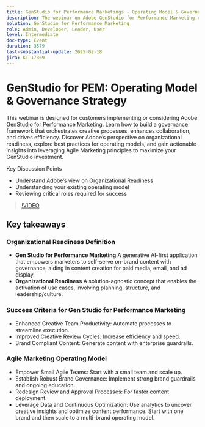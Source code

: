 ```yaml
---
title: GenStudio for Performance Marketings - Operating Model & Governance Strategy
description: The webinar on Adobe GenStudio for Performance Marketing covers building a governance framework to enhance creative processes, collaboration, and efficiency, while providing insights into organizational readiness, best practices for operating models, and Agile Marketing principles to maximize investment.
solution: GenStudio for Performance Marketing
role: Admin, Developer, Leader, User
level: Intermediate
doc-type: Event
duration: 3579
last-substantial-update: 2025-02-18
jira: KT-17369
---
```


# GenStudio for PEM: Operating Model & Governance Strategy

This webinar is designed for customers implementing or considering Adobe GenStudio for Performance Marketing. Learn how to build a governance framework that orchestrates creative processes, enhances collaboration, and drives efficiency. Discover Adobe’s perspective on organizational readiness, explore best practices for operating models, and gain actionable insights into leveraging Agile Marketing principles to maximize your GenStudio investment.

Key Discussion Points

* Understand Adobe’s view on Organizational Readiness
* Understanding your existing operating model
* Reviewing critical roles required for success

>[!VIDEO](https://video.tv.adobe.com/v/3444446/?learn=on&enablevpops)

## Key takeaways

### Organizational Readiness Definition

* **Gen Studio for Performance Marketing** A generative AI-first application that empowers marketers to self-serve on-brand content with governance, aiding in content creation for paid media, email, and ad display.
* **Organizational Readiness** A solution-agnostic concept that enables the activation of use cases, involving planning, structure, and leadership/culture. 

### Success Criteria for Gen Studio for Performance Marketing

* Enhanced Creative Team Productivity: Automate processes to streamline execution. 
* Improved Creative Review Cycles: Increase efficiency and speed.
* Brand Compliant Content: Generate content with enterprise guardrails.

### Agile Marketing Operating Model

* Empower Small Agile Teams: Start with a small team and scale up.
* Establish Robust Brand Governance: Implement strong brand guardrails and ongoing education. 
* Redesign Review and Approval Processes: For faster content deployment.
* Leverage Data and Continuous Optimization: Use analytics to uncover creative insights and optimize content performance. Start with one brand and then scale to a multi-brand operating model.
